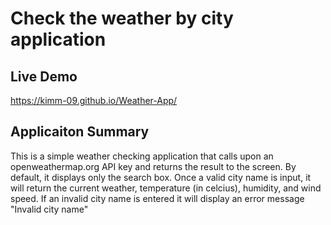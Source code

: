 # Check the weather by city application

## Live Demo
https://kimm-09.github.io/Weather-App/

## Applicaiton Summary
This is a simple weather checking application that calls upon an openweathermap.org API key
and returns the result to the screen. By default, it displays only the search box. Once a 
valid city name is input, it will return the current weather, temperature (in celcius),
humidity, and wind speed. If an invalid city name is entered it will display an error message
"Invalid city name"
